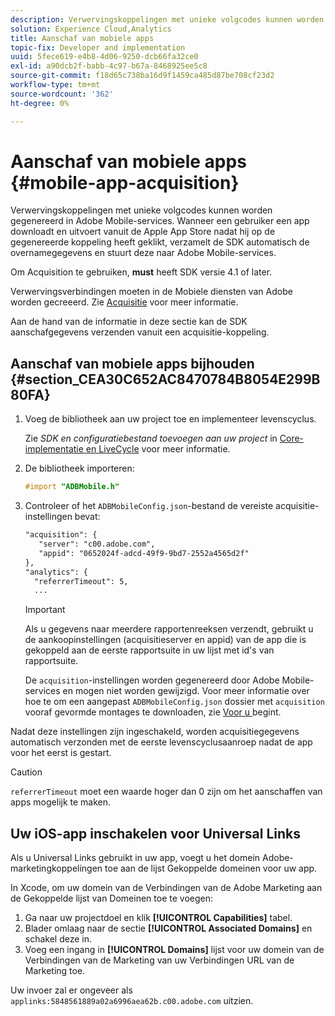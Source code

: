 ```yaml
---
description: Verwervingskoppelingen met unieke volgcodes kunnen worden gegenereerd in Adobe Mobile-services. Wanneer een gebruiker een app downloadt en uitvoert vanuit de Apple App Store nadat hij op de gegenereerde koppeling heeft geklikt, verzamelt de SDK automatisch de overnamegegevens en stuurt deze naar Adobe Mobile-services.
solution: Experience Cloud,Analytics
title: Aanschaf van mobiele apps
topic-fix: Developer and implementation
uuid: 5fece619-e4b8-4d06-9250-dcb66fa32ce0
exl-id: a90dcb2f-babb-4c97-b67a-8468925ee5c8
source-git-commit: f18d65c738ba16d9f1459ca485d87be708cf23d2
workflow-type: tm+mt
source-wordcount: '362'
ht-degree: 0%

---
```


# Aanschaf van mobiele apps {#mobile-app-acquisition}

Verwervingskoppelingen met unieke volgcodes kunnen worden gegenereerd in Adobe Mobile-services. Wanneer een gebruiker een app downloadt en uitvoert vanuit de Apple App Store nadat hij op de gegenereerde koppeling heeft geklikt, verzamelt de SDK automatisch de overnamegegevens en stuurt deze naar Adobe Mobile-services.

Om Acquisition te gebruiken, **must** heeft SDK versie 4.1 of later.

Verwervingsverbindingen moeten in de Mobiele diensten van Adobe worden gecreeerd. Zie [Acquisitie](/help/using/acquisition-main/acquisition-main.md) voor meer informatie.

Aan de hand van de informatie in deze sectie kan de SDK aanschafgegevens verzenden vanuit een acquisitie-koppeling.

## Aanschaf van mobiele apps bijhouden {#section_CEA30C652AC8470784B8054E299B80FA}

1. Voeg de bibliotheek aan uw project toe en implementeer levenscyclus.

   Zie *SDK en configuratiebestand toevoegen aan uw project* in [Core-implementatie en LiveCycle](/help/ios/getting-started/dev-qs.md) voor meer informatie.
1. De bibliotheek importeren:

   ```objective-c
   #import "ADBMobile.h"
   ```

1. Controleer of het `ADBMobileConfig.json`-bestand de vereiste acquisitie-instellingen bevat:

   ```xml
   "acquisition": { 
      "server": "c00.adobe.com", 
      "appid": "0652024f-adcd-49f9-9bd7-2552a4565d2f" 
   }, 
   "analytics": { 
     "referrerTimeout": 5, 
     ...
   ```

   >[!IMPORTANT]
   >
   >Als u gegevens naar meerdere rapportenreeksen verzendt, gebruikt u de aankoopinstellingen (acquisitieserver en appid) van de app die is gekoppeld aan de eerste rapportsuite in uw lijst met id&#39;s van rapportsuite.

   De `acquisition`-instellingen worden gegenereerd door Adobe Mobile-services en mogen niet worden gewijzigd. Voor meer informatie over hoe te om een aangepast `ADBMobileConfig.json` dossier met `acquisition` vooraf gevormde montages te downloaden, zie [Voor u ](/help/ios/getting-started/requirements.md) begint.

Nadat deze instellingen zijn ingeschakeld, worden acquisitiegegevens automatisch verzonden met de eerste levenscyclusaanroep nadat de app voor het eerst is gestart.

>[!CAUTION]
>
>`referrerTimeout` moet een waarde hoger dan 0 zijn om het aanschaffen van apps mogelijk te maken.

## Uw iOS-app inschakelen voor Universal Links

Als u Universal Links gebruikt in uw app, voegt u het domein Adobe-marketingkoppelingen toe aan de lijst Gekoppelde domeinen voor uw app.

In Xcode, om uw domein van de Verbindingen van de Adobe Marketing aan de Gekoppelde lijst van Domeinen toe te voegen:

1. Ga naar uw projectdoel en klik **[!UICONTROL Capabilities]** tabel.
2. Blader omlaag naar de sectie **[!UICONTROL Associated Domains]** en schakel deze in.
3. Voeg een ingang in **[!UICONTROL Domains]** lijst voor uw domein van de Verbindingen van de Marketing van uw Verbindingen URL van de Marketing toe.

Uw invoer zal er ongeveer als `applinks:5848561889a02a6996aea62b.c00.adobe.com` uitzien.
